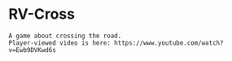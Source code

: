 # RV-Cross

    A game about crossing the road.
    Player-viewed video is here: https://www.youtube.com/watch?v=Ewb9DVKwd6s
